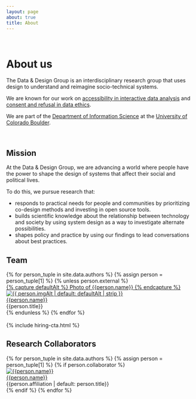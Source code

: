 ```yaml
---
layout: page
about: true
title: About
---
```


<div class="pure-g">
  <div class="pure-u-md-1-12">
  &nbsp;
  </div>
  <div class="pure-u-1 pure-u-md-11-12">
    <h1>About us</h1>
  </div>
</div>

<div class="pure-g">
  <div class="pure-u-1 pure-u-md-1-2">
    <p>
      The <span class="dnd">Data & Design</span> Group is an interdisciplinary research group that uses design to understand and reimagine socio-technical systems.
    </p>
    <p>
      We are known for our work on <a href="/research#theme-access">accessibility in interactive data analysis</a> and <a href="/research#theme-refusal">consent and refusal in data ethics</a>.
    </p>
    <p>
      We are part of the <a href="https://www.colorado.edu/cmci/infoscience">Department of Information Science</a> at the <a href="https://www.colorado.edu/">University of Colorado Boulder</a>.
    </p>
  </div>
</div>

<div class="pure-g">
  <div class="pure-u-md-1-4">&nbsp;</div>
  <div class="pure-u-1 pure-u-md-1-2">
  <h2>Mission</h2>
    <p>
      At the <span class="dnd">Data & Design</span> Group, we are advancing a world where people have the power to shape the design of systems that affect their social and political lives.
    </p>
    <p>
      To do this, we pursue research that:
    </p>
    <ul>
      <li>
        <span class="mission-item">responds to practical needs</span> for people and communities by prioritizing co-design methods and investing in open source tools.
      </li>
      <li>
        <span class="mission-item">builds scientific knowledge</span> about the relationship between technology and society by using system design as a way to investigate alternate possibilities.
      </li>
      <li>
        <span class="mission-item">shapes policy and practice</span> by using our findings to lead conversations about best practices.
      </li>
    </ul>
    <!-- <br/>
    <h2>Our impact</h2>
    <p>
      These are examples of kinds of projects we do, and how they create change:
    </p>
    <ul>
      <li>
        Software tools that <span class="mission-item">advance a new point of view</span> or challenge assumptions about how systems should be designed.
      </li>
      <ul>
        <li>Examples: Umwelt, Bartleby</li>
      </ul>
      <li>
        Design frameworks that <span class="mission-item">help designers think systematically</span> about the characteristics of a class of system.
      </li>
      <ul>
        <li>Examples: Rich Screen Reader Experiences, Data Refusal as Design</li>
      </ul>
      <li>
        Theoretical analyses that <span class="mission-item">help scholars clearly understand</span> a socio-technical concept.
      </li>
      <ul>
        <li>Examples: The Seeing Subject in HCI</li>
      </ul>
      <li>
        Artworks that <span class="mission-item">explore speculative ideas</span> or draw new associations about a concept or a technology.
      </li>
      <ul>
        <li>Examples: Biometric Sans, Everyone Should</li>
      </ul>
    </ul> -->

  </div>
</div>

<div class="pure-g">
  <div class="pure-u-1 pure-u-md-1-2">
    <h2>Team</h2>
    <div class="people-container">
      {% for person_tuple in site.data.authors %}
        {% assign person = person_tuple[1] %}
        {% unless person.external %}
        <div class="person">
          <div class="portrait monotone">
            <a href="{{person.url}}">
              {% capture defaultAlt %}
                Photo of {{person.name}}
              {% endcapture %}
              <img src="/imgs/people/{{person_tuple[0]}}.jpg" alt="{{ person.imgAlt | default: defaultAlt | strip }}" />
            </a>
          </div>
          <div class="person-name"><a href="{{person.url}}">{{person.name}}</a></div>
          <div class="person-title">{{person.title}}</div>
        </div>
        {% endunless %}
      {% endfor %}
    </div>
  </div>
</div>
<div class="pure-g">
  <div class="pure-u-1 pure-u-md-1-2">
    &nbsp;
  </div>
  <div class="pure-u-1 pure-u-md-1-2">
    {% include hiring-cta.html %}
  </div>
</div>

<div class="pure-g">
  <div class="pure-u-1 pure-u-md-1-2">
    <h2>Research Collaborators</h2>
    <div class="people-container">
      {% for person_tuple in site.data.authors %}
        {% assign person = person_tuple[1] %}
        {% if person.collaborator %}
        <div class="person">
          <div class="portrait monotone">
            <a href="{{person.url}}">
              <img src="/imgs/people/{{person_tuple[0]}}.jpg" alt="{{person.name}}" />
            </a>
          </div>
          <div class="person-name" aria-hidden><a href="{{person.url}}">{{person.name}}</a></div>
          <div class="person-title">{{person.affiliation | default: person.title}}</div>
        </div>
        {% endif %}
      {% endfor %}
    </div>
  </div>
</div>
